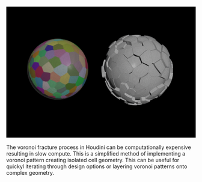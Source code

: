 ![Image](https://github.com/davidburpeedesign/HoudiniLibrary/blob/main/QuickVoronoi/Assets/quick_voronoi_cover.png)

The voronoi fracture process in Houdini can be computationally expensive resulting in slow compute. This is a simplified method of implementing a voronoi pattern creating isolated cell geometry. This can be useful for quickyl iterating through design options or layering voronoi patterns onto complex geometry. 
